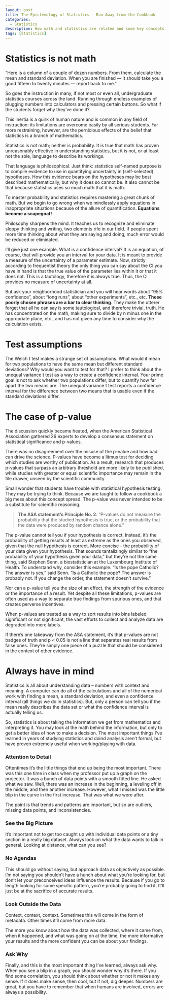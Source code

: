 ```yaml
---
layout: post
title: The Epistemology of Statistics - Run Away from the Cookbook
categories:
  - Statistics
description: How math and statistics are related and some key concepts in a data analysis
tags: [Statistics]
---
```


# Statistics is not math

“Here is a column of a couple of dozen numbers. From them, calculate the mean and standard deviation. 
When you are finished — it should take you a good fifteen to twenty minutes — report back to me.”

So goes the instruction in many, if not most or even all, undergraduate statistics courses across the land.
Running through endless examples of plugging numbers into calculators and pressing certain buttons.
So what if the students forget why they’ve done it?

This inertia is a quirk of human nature and is common in any field of instruction: its limitations are
overcome easily by all serious students. Far more restraining, however, are the pernicious effects of the belief
that statistics is a branch of mathematics.

Statistics is not math; neither is probability. It is true that math has proven unreasonably effective
in understanding statistics, but it is not, or at least not the sole, language to describe its workings. 

That language is philosophical. Just think: statistics self-named purpose is to compile evidence to use in quantifying 
uncertainty in (self-selected) hypotheses. How this evidence bears on the hypotheses may be best described mathematically,
but why it does so cannot be. It also cannot be that because statistics uses so much math that it is math. 

To master probability and statistics requires mastering a great chunk of math. But we begin to go wrong when we 
mindlessly apply equations in inappropriate situations because of the allure of quantification. **Equations become a scapegoat!**

Philosophy sharpens the mind. It teaches us to recognize and eliminate sloppy thinking and writing,
two elements rife in our field. 
If people spent more time thinking about what they are saying and doing, much error would be reduced or eliminated. 

I’ll give just one example. What is a confidence interval? It is an equation, of course, 
that will provide you an interval for your data. It is meant to provide a measure of the uncertainty of a parameter estimate. 
Now, strictly according to frequentist theory the only thing you can say about the CI
you have in hand is that the true value of the parameter lies within it or that it does not. 
This is a tautology, therefore it is always true. Thus, the CI provides no measure of uncertainty at all. 

But ask your neighborhood statistician and you will hear words about “95% confidence”, about “long runs”, 
about “other experiments”, etc., etc. **These poorly chosen phrases are a bar to clear thinking**. 
They make the utterer forget that all he can say is some tautological, and therefore trivial, truth. 
He has concentrated on the math, making sure to divide by n minus one in the appropriate place, etc.,
and has not given any time to consider why the calculation exists.

# Test assumptions

The Welch t test makes a strange set of assumptions. What would it mean for two populations to have the same mean but different standard deviations? Why would you want to test for that? I prefer to think about the unequal variance t test as a way to create a confidence interval. Your prime goal is not to ask whether two populations differ, but to quantify how far apart the two means are. The unequal variance t test reports a confidence interval for the difference between two means that is usable even if the standard deviations differ.

# The case of p-value

The discussion quickly became heated, when the American Statistical Association gathered 26 experts to develop a consensus statement on statistical significance and p-values.

There was no disagreement over the misuse of the p-value and how bad can drive the science. P-values have become a litmus test for deciding which studies are worthy of publication. As a result, research that produces p-values that surpass an arbitrary threshold are more likely to be published, while studies with greater or equal scientific importance may remain in the file drawer, unseen by the scientific community.

Small wonder that students have trouble with statistical hypothesis testing. They may be trying to think. Because we are taught to follow a cookbook a big mess about this concept spread. The p-value was never intended to be a substitute for scientific reasoning.

> **The ASA statement’s Principle No. 2**: “P-values do not measure the probability that the studied hypothesis is true, or the probability that the data were produced by random chance alone.” 

The p-value cannot tell you if your hypothesis is correct. Instead, it’s the probability of getting results at least as extreme as the ones you observed, given that the null hypothesis is correct. More concise - the probability of your data given your hypothesis. That sounds tantalizingly similar to “the probability of your hypothesis given your data,” but they’re not the same thing, said Stephen Senn, a biostatistician at the Luxembourg Institute of Health. To understand why, consider this example. “Is the pope Catholic? The answer is yes,” said Senn. “Is a Catholic the pope? The answer is probably not. If you change the order, the statement doesn’t survive.”

Nor can a p-value tell you the size of an effect, the strength of the evidence or the importance of a result. Yet despite all these limitations, p-values are often used as a way to separate true findings from spurious ones, and that creates perverse incentives.

When p-values are treated as a way to sort results into bins labeled significant or not significant, the vast efforts to collect and analyze data are degraded into mere labels. 

If there’s one takeaway from the ASA statement, it’s that p-values are not badges of truth and p < 0.05 is not a line that separates real results from false ones. They’re simply one piece of a puzzle that should be considered in the context of other evidence.

# Always have in mind

Statistics is all about understanding data – numbers with context and meaning. A computer can do all of the calculations and all of the numerical work with finding a mean, a standard deviation, and even a confidence interval (all things we do in statistics). But, only a person can tell you if the mean really describes the data set or what the confidence interval is actually telling us.

So, statistics is about taking the information we get from mathematics and interpreting it. You may look at the math behind the information, but only to get a better idea of how to make a decision. The most important things I’ve learned in years of studying statistics and doind analysis aren’t formal, but have proven extremely useful when working/playing with data. 

### Attention to Detail

Oftentimes it’s the little things that end up being the most important. There was this one time in class when my professor put up a graph on the projector. It was a bunch of data points with a smooth fitted line. He asked what we saw. Well, there was an increase in the beginning, a leveling off in the middle, and then another increase. However, what I missed was the little blip in the curve in the first increase. That was what we were after.

The point is that trends and patterns are important, but so are outliers, missing data points, and inconsistencies.

### See the Big Picture

It’s important not to get too caught up with individual data points or a tiny section in a really big dataset. Always look on what the data wants to talk in general. Looking at distance, what can you see?

### No Agendas

This should go without saying, but approach data as objectively as possible. I’m not saying you shouldn’t have a hunch about what you’re looking for, but don’t let your preconceived ideas influence the results. Because if you go to length looking for some specific pattern, you’re probably going to find it. It’ll just be at the sacrifice of accurate results.

### Look Outside the Data

Context, context, context. Sometimes this will come in the form of metadata. Other times it’ll come from more data.

The more you know about how the data was collected, where it came from, when it happened, and what was going on at the time, the more informative your results and the more confident you can be about your findings.

### Ask Why

Finally, and this is the most important thing I’ve learned, always ask why. When you see a blip in a graph, you should wonder why it’s there. If you find some correlation, you should think about whether or not it makes any sense. If it does make sense, then cool, but if not, dig deeper. Numbers are great, but you have to remember that when humans are involved, errors are always a possibility.

